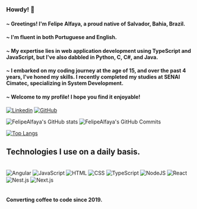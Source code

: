 ### Howdy! 👋
#### ~ Greetings! I'm Felipe Alfaya, a proud native of Salvador, Bahia, Brazil.
#### ~ I'm fluent in both Portuguese and English.
#### ~ My expertise lies in web application development using TypeScript and JavaScript, but I've also dabbled in Python, C, C#, and Java.
#### ~ I embarked on my coding journey at the age of 15, and over the past 4 years, I've honed my skills. I recently completed my studies at SENAI Cimatec, specializing in System Development.
#### ~ Welcome to my profile! I hope you find it enjoyable!


[![Linkedin](https://img.shields.io/badge/LinkedIn-0C1014?style=for-the-badge&logo=linkedin&logoColor=99D1CE)](https://www.linkedin.com/in/FelipeAlfaya) 
[![GitHub](https://img.shields.io/badge/GitHub-0C1014?style=for-the-badge&logo=github&logoColor=99D1CE)](https://github.com/FelipeAlfaya/FelipeAlfaya) 

![FelipeAlfaya's GitHub stats](https://github-readme-stats.vercel.app/api?username=FelipeAlfaya&show_icons=true&theme=gotham)
![FelipeAlfaya's GitHub Commits](https://github-readme-streak-stats.herokuapp.com/?user=FelipeAlfaya&theme=gotham)

[![Top Langs](https://github-readme-stats.vercel.app/api/top-langs/?username=FelipeAlfaya&layout=compact&langs_count=168&theme=gotham)]()

## Technologies I use on a daily basis.

<div style="display: inline_block"> <br/>
    <img align="center" alt="Angular" src="https://img.shields.io/badge/Angular-0C1014?style=for-the-badge&logo=angular&logoColor=99D1CE"/>
    <img align="center" alt="JavaScript" src="https://img.shields.io/badge/JavaScript-0C1014?style=for-the-badge&logo=javascript&logoColor=99D1CE"/>
    <img align="center" alt="HTML" src="https://img.shields.io/badge/HTML5-0C1014?style=for-the-badge&logo=html5&logoColor=99D1CE"/>
    <img align="center" alt="CSS" src="https://img.shields.io/badge/CSS3-0C1014?style=for-the-badge&logo=css3&logoColor=99D1CE"/>
    <img align="center" alt="TypeScript" src="https://img.shields.io/badge/TypeScript-0C1014?style=for-the-badge&logo=typescript&logoColor=99D1CE"/>
    <img align="center" alt="NodeJS" src="https://img.shields.io/badge/Node.js-0C1014?style=for-the-badge&logo=npm&logoColor=99D1CE"/>
    <img align="center" alt="React" src="https://img.shields.io/badge/React-0C1014?style=for-the-badge&logo=react&logoColor=99D1CE"/>
    <img align="center" alt="Nest.js" src="https://img.shields.io/badge/Nest.js-0C1014?style=for-the-badge&logo=nestjs&logoColor=99D1CE"/>
    <img align="center" alt="Next.js" src="https://img.shields.io/badge/Next.js-0C1014?style=for-the-badge&logo=next.js&logoColor=99D1CE"/>
</div> <br/>

#### Converting coffee to code since 2019.



 
 <!--https://github-readme-stats.vercel.app/api/top-langs/?username=FelipeAlfaya&layout=demo-->
